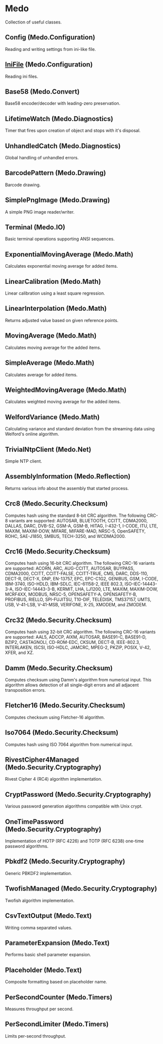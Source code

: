 Medo
====

Collection of useful classes.


## Config (Medo.Configuration)

Reading and writing settings from ini-like file.


## [IniFile](src/Medo/Configuration/IniFile.md) (Medo.Configuration)

Reading ini files.


## Base58 (Medo.Convert)

Base58 encoder/decoder with leading-zero preservation.


## LifetimeWatch (Medo.Diagnostics)

Timer that fires upon creation of object and stops with it's disposal.


## UnhandledCatch (Medo.Diagnostics)

Global handling of unhandled errors.


## BarcodePattern (Medo.Drawing)

Barcode drawing.


## SimplePngImage (Medo.Drawing)

A simple PNG image reader/writer.


## Terminal (Medo.IO)

Basic terminal operations supporting ANSI sequences.


## ExponentialMovingAverage (Medo.Math)

Calculates exponential moving average for added items.


## LinearCalibration (Medo.Math)

Linear calibration using a least square regression.


## LinearInterpolation (Medo.Math)

Returns adjusted value based on given reference points.


## MovingAverage (Medo.Math)

Calculates moving average for the added items.


## SimpleAverage (Medo.Math)

Calculates average for added items.


## WeightedMovingAverage (Medo.Math)

Calculates weighted moving average for the added items.


## WelfordVariance (Medo.Math)

Calculating variance and standard deviation from the streaming data using Welford's online algorithm.


## TrivialNtpClient (Medo.Net)

Simple NTP client.


## AssemblyInformation (Medo.Reflection)

Returns various info about the assembly that started process.


## Crc8 (Medo.Security.Checksum)

Computes hash using the standard 8-bit CRC algorithm. The following CRC-8
variants are supported: AUTOSAR, BLUETOOTH, CCITT, CDMA2000, DALLAS, DARC,
DVB-S2, GSM-A, GSM-B, HITAG, I-432-1, I-CODE, ITU, LTE, MAXIM, MAXIM-DOW,
MIFARE, MIFARE-MAD, NRSC-5, OpenSAFETY, ROHC, SAE-J1850, SMBUS, TECH-3250, and
WCDMA2000.


## Crc16 (Medo.Security.Checksum)

Computes hash using 16-bit CRC algorithm. The following CRC-16 variants are
supported: ACORN, ARC, AUG-CCITT, AUTOSAR, BUYPASS, CDMA2000, CCITT,
CCITT-FALSE, CCITT-TRUE, CMS, DARC, DDS-110, DECT-R, DECT-X, DNP, EN-13757, EPC,
EPC-C1G2, GENIBUS, GSM, I-CODE, IBM-3740, ISO-HDLD, IBM-SDLC, IEC-61158-2,
IEEE 802.3, ISO-IEC-14443-3-A, ISO-IEC-14443-3-B, KERMIT, LHA, LJ1200, LTE,
MAXIM, MAXIM-DOW, MCRF4XX, MODBUS, NRSC-5, OPENSAFETY-A, OPENSAFETY-B, PROFIBUS,
RIELLO, SPI-FUJITSU, T10-DIF, TELEDISK, TMS37157, UMTS, USB, V-41-LSB, V-41-MSB,
VERIFONE, X-25, XMODEM, and ZMODEM.


## Crc32 (Medo.Security.Checksum)

Computes hash using 32-bit CRC algorithm. The following CRC-16 variants are
supported: AAL5, ADCCP, AIXM, AUTOSAR, BASE91-C, BASE91-D, BZIP2, CASTAGNOLI,
CD-ROM-EDC, CKSUM, DECT-B, IEEE-802.3, INTERLAKEN, ISCSI, ISO-HDLC, JAMCRC,
MPEG-2, PKZIP, POSIX, V-42, XFER, and XZ.


## Damm (Medo.Security.Checksum)

Computes checksum using Damm's algorithm from numerical input. This algorithm
allows detection of all single-digit errors and all adjacent transposition errors.


## Fletcher16 (Medo.Security.Checksum)

Computes checksum using Fletcher-16 algorithm.


## Iso7064 (Medo.Security.Checksum)

Computes hash using ISO 7064 algorithm from numerical input.


## RivestCipher4Managed (Medo.Security.Cryptography)

Rivest Cipher 4 (RC4) algorithm implementation.


## CryptPassword (Medo.Security.Cryptography)

Various password generation algorithms compatible with Unix crypt.


## OneTimePassword (Medo.Security.Cryptography)

Implementation of HOTP (RFC 4226) and TOTP (RFC 6238) one-time password
algorithms.


## Pbkdf2 (Medo.Security.Cryptography)

Generic PBKDF2 implementation.


## TwofishManaged (Medo.Security.Cryptography)

Twofish algorithm implementation.


## CsvTextOutput (Medo.Text)

Writing comma separated values.


## ParameterExpansion (Medo.Text)

Performs basic shell parameter expansion.


## Placeholder (Medo.Text)

Composite formatting based on placeholder name.


## PerSecondCounter (Medo.Timers)

Measures throughput per second.


## PerSecondLimiter (Medo.Timers)

Limits per-second throughput.

